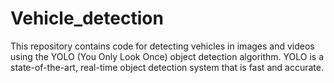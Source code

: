 # Vehicle_detection
This repository contains code for detecting vehicles in images and videos using the YOLO (You Only Look Once) object detection algorithm. YOLO is a state-of-the-art, real-time object detection system that is fast and accurate.

